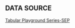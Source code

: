 <h2>DATA SOURCE</h2>

[Tabular Playground Series-SEP](https://www.kaggle.com/c/tabular-playground-series-sep-2021/data)
